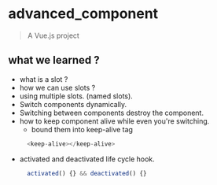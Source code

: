 # advanced_component

> A Vue.js project

## what we learned ?

  * what is a slot ?
  * how we can use slots ?
  * using multiple slots. (named slots).
  * Switch components dynamically.
  * Switching between components destroy the component.
  * how to keep component alive while even you're switching.
    * bound them into keep-alive tag 
    ```javascript
      <keep-alive></keep-alive>
    ```
  * activated and deactivated life cycle hook.
    ```javascript
      activated() {} && deactivated() {}
    ```
